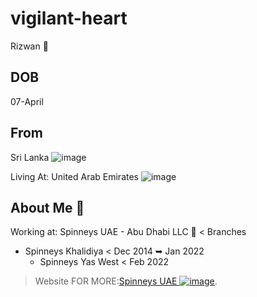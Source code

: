 # vigilant-heart
Rizwan 👨

## DOB
07-April 

## From
Sri Lanka ![image](https://user-images.githubusercontent.com/101087687/157079119-7b5a5c89-6216-4086-b86d-e73a3bd12ce7.png) 

Living At: United Arab Emirates ![image](https://user-images.githubusercontent.com/101087687/157079589-44d52757-a4fe-425f-a52c-ed1dcd1bee5a.png)

## About Me 📝
Working at:
Spinneys UAE - Abu Dhabi LLC 🏬
< Branches
   - Spinneys Khalidiya < Dec 2014 ➥ Jan 2022 
     - Spinneys Yas West < Feb 2022
> Website
FOR MORE:[Spinneys UAE ![image](https://user-images.githubusercontent.com/101087687/157078639-17ab736e-de04-4a2d-b9e5-9e556a4e33df.png)](https://www.spinneys.com/en-ae/).





